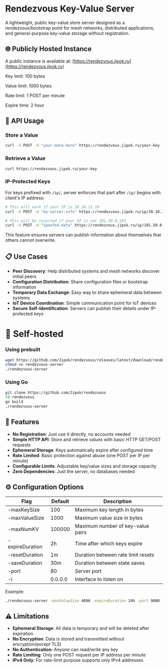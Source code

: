 # Rendezvous Key-Value Server

A lightweight, public key-value store server designed as a rendezvous/bootstrap point for mesh networks, distributed applications, and general-purpose key-value storage without registration.

## 🌐 Publicly Hosted Instance

A public instance is available at: [https://rendezvous.jipok.ru](https://rendezvous.jipok.ru)

Key limit: 100 bytes

Value limit: 1000 bytes

Rate limit: 1 POST per minute

Expire time: 2 hour

## 🚀 API Usage

### Store a Value

```bash
curl -X POST -d "your-data-here" https://rendezvous.jipok.ru/your-key
```

### Retrieve a Value

```bash
curl https://rendezvous.jipok.ru/your-key
```

### IP-Protected Keys

For keys prefixed with `/ip/`, server enforces that part after `/ip/` begins with client's IP address:

```bash
# This will work if your IP is 20.18.12.10
curl -X POST -d "my-server-info" https://rendezvous.jipok.ru/ip/20.18.12.10/service1

# This will be rejected if your IP is not 101.50.0.191
curl -X POST -d "spoofed-data" https://rendezvous.jipok.ru/ip/101.50.0.191/service1
```

This feature ensures servers can publish information about themselves that others cannot overwrite.

## 📋 Use Cases

- **Peer Discovery**: Help distributed systems and mesh networks discover initial peers
- **Configuration Distribution**: Share configuration files or bootstrap information
- **Temporary Data Exchange**: Easy way to share ephemeral data between systems
- **IoT Device Coordination**: Simple communication point for IoT devices
- **Secure Self-Identification**: Servers can publish their details under IP-protected keys

# 🔧 Self-hosted

### Using prebuilt

```bash
wget https://github.com/Jipok/rendezvous/releases/latest/download/rendezvous-server
chmod +x rendezvous-server
./rendezvous-server
```

### Using Go

```bash
git clone https://github.com/Jipok/rendezvous
cd rendezvous
go build
./rendezvous-server
```

## 🔑 Features

- **No Registration**: Just use it directly, no accounts needed
- **Simple HTTP API**: Store and retrieve values with basic HTTP GET/POST requests
- **Ephemeral Storage**: Keys automatically expire after configured time
- **Rate Limited**: Basic protection against abuse (one POST per IP per minute)
- **Configurable Limits**: Adjustable key/value sizes and storage capacity
- **Zero Dependencies**: Just the server, no databases needed


## ⚙️ Configuration Options

| Flag            | Default        | Description                                  |
|-----------------|----------------|----------------------------------------------|
| -maxKeySize     | 100            | Maximum key length in bytes                  |
| -maxValueSize   | 1000           | Maximum value size in bytes                  |
| -maxNumKV       | 100000         | Maximum number of key-value pairs            |
| -expireDuration | 2h             | Time after which keys expire                 |
| -resetDuration  | 1m             | Duration between rate limit resets           |
| -saveDuration   | 30m            | Duration between state saves                 |
| -port           | 80             | Server port                                  |
| -l              | 0.0.0.0        | Interface to listen on                       |

Example:

```bash
./rendezvous-server -maxValueSize 4096 -expireDuration 24h -port 9000
```

## ⚠️ Limitations

- **Ephemeral Storage**: All data is temporary and will be deleted after expiration
- **No Encryption**: Data is stored and transmitted without encryption(except TLS)
- **No Authentication**: Anyone can read/write any key
- **Rate Limiting**: Only one POST request per IP address per minute
- **IPv4 Only**: For rate-limit purpose supports only IPv4 addresses
